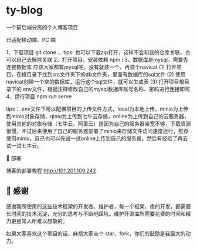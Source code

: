 # ty-blog
一个前后端分离的个人博客项目

已适配移动端、PC 端

1、下载项目
git clone ...
tips: 也可以下载zip打开，这样不会和我的仓库关联，也可以自己去解除关联
2、打开项目，安装依赖
npm i
3、数据库是mysql，需要先连接数据库
应该大家都有mysql吧，没有就装一个，再装个navicat
(1) 打开项目，在根目录下找到src文件夹下的db文件夹，里面有数据库的sql文件
(2) 使用navicat创建一个空的数据库，运行这个sql文件，就可以生成表
(3) 打开项目根目录下的.env文件，根据注释修改自己的mysql数据库账号名称、密码进行连接即可
4、运行项目
npm run serve

tips：.env文件下可以配置项目的上传文件方式，local为本地上传，minio为上传到minio对象存储，qiniu为上传到七牛云存储，online为上传到自己的云服务器，使用其他的对象存储（七牛云、阿里云）是因为自己的服务器带宽不够，下载资源很慢，不过后来使用了自己的服务器部署了minio来存储文件访问速度还行，推荐使用minio，自己也可以先试一试online上传到自己的服务器，然后有经验了再去试一试七牛云。

🌈 部署

博客的部署教程
http://101.201.109.242

## 🥰 感谢

感谢我所使用的这些技术框架的开发者、维护者，每一个框架、库的开发，都需要长时间的技术沉淀，充分的思考与不断地踩坑。维护开源库所需要花费的时间和精力更是常人所难以想象的。

如果大家喜欢这个项目的话，麻烦大家点个 star、fork，你们的鼓励是我最大的动力。
